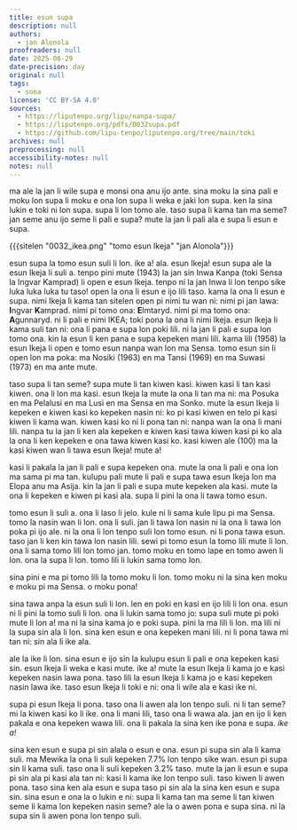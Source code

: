 ```yaml
---
title: esun supa
description: null
authors:
  - jan Alonola
proofreaders: null
date: 2025-06-29
date-precision: day
original: null
tags:
  - sona
license: 'CC BY-SA 4.0'
sources:
  - https://liputenpo.org/lipu/nanpa-supa/
  - https://liputenpo.org/pdfs/0032supa.pdf
  - https://github.com/lipu-tenpo/liputenpo.org/tree/main/toki
archives: null
preprocessing: null
accessibility-notes: null
notes: null
---
```


ma ale la jan li wile supa e monsi ona anu ijo ante. sina moku la sina pali e moku lon supa li moku e ona lon supa li weka e jaki lon supa. ken la sina lukin e toki ni lon supa. supa li lon tomo ale. taso supa li kama tan ma seme? jan seme anu ijo seme li pali e supa? mute la jan li pali ala e supa li esun e supa.

{{{sitelen "0032_ikea.png" "tomo esun Ikeja" "jan Alonola"}}}

esun supa la tomo esun suli li lon. ike a! ala. esun Ikeja! esun supa ale la esun Ikeja li suli a. tenpo pini mute (1943) la jan sin Inwa Kanpa (toki Sensa la Ingvar Kamprad) li open e esun Ikeja. tenpo ni la jan Inwa li lon tenpo sike luka luka luka tu taso! open la ona li esun e ijo lili taso. kama la ona li esun e supa. nimi Ikeja li kama tan sitelen open pi nimi tu wan ni: nimi pi jan lawa: **I**ngvar **K**amprad. nimi pi tomo ona: **E**lmtaryd. nimi pi ma tomo ona: **A**gunnaryd. ni li pali e nimi IKEA; toki pona la ona li nimi Ikeja. esun Ikeja li kama suli tan ni: ona li pana e supa lon poki lili. ni la jan li pali e supa lon tomo ona. kin la esun li ken pana e supa kepeken mani lili. kama lili (1958) la esun Ikeja li open e tomo esun nanpa wan lon ma Sensa. tomo esun sin li open lon ma poka: ma Nosiki (1963) en ma Tansi (1969) en ma Suwasi (1973) en ma ante mute.

taso supa li tan seme? supa mute li tan kiwen kasi. kiwen kasi li tan kasi kiwen. ona li lon ma kasi. esun Ikeja la mute la ona li tan ma ni: ma Posuka en ma Pelalusi en ma Lusi en ma Sensa en ma Sonko. mute la esun Ikeja li kepeken e kiwen kasi ko kepeken nasin ni: ko pi kasi kiwen en telo pi kasi kiwen li kama wan. kiwen kasi ko ni li pona tan ni: nanpa wan la ona li mani lili. nanpa tu la jan li ken ala kepeken e kiwen kasi tawa kiwen kasi pi ko ala la ona li ken kepeken e ona tawa kiwen kasi ko. kasi kiwen ale (100) ma la kasi kiwen wan li tawa esun Ikeja! mute a!

kasi li pakala la jan li pali e supa kepeken ona. mute la ona li pali e ona lon ma sama pi ma tan. kulupu pali mute li pali e supa tawa esun Ikeja lon ma Elopa anu ma Asija. kin la jan li pali e supa mute kepeken ala kasi. mute la ona li kepeken e kiwen pi kasi ala. supa li pini la ona li tawa tomo esun.

tomo esun li suli a. ona li laso li jelo. kule ni li sama kule lipu pi ma Sensa. tomo la nasin wan li lon. ona li suli. jan li tawa lon nasin ni la ona li tawa lon poka pi ijo ale. ni la ona li lon tenpo suli lon tomo esun. ni li pona tawa esun. taso jan li ken kin tawa lon nasin lili. sewi pi tomo esun la tomo lili mute li lon. ona li sama tomo lili lon tomo jan. tomo moku en tomo lape en tomo awen li lon. ona la supa li lon. tomo lili li lukin sama tomo lon. 

sina pini e ma pi tomo lili la tomo moku li lon. tomo moku ni la sina ken moku e moku pi ma Sensa. o moku pona!

sina tawa anpa la esun suli li lon. len en poki en kasi en ijo lili li lon ona. esun ni li pini la tomo suli li lon. ona li lukin sama tomo jo: supa suli mute pi poki mute li lon a! ma ni la sina kama jo e poki supa. pini la ma lili li lon. ma lili ni la supa sin ala li lon. sina ken esun e ona kepeken mani lili. ni li pona tawa mi tan ni: sin ala li ike ala.

ale la ike li lon. sina esun e ijo sin la kulupu esun li pali e ona kepeken kasi sin. esun Ikeja li weka e kasi mute. ike a! mute la esun Ikeja li kama jo e kasi kepeken nasin lawa pona. taso lili la esun Ikeja li kama jo e kasi kepeken nasin lawa ike. taso esun Ikeja li toki e ni: ona li wile ala e kasi ike ni. 

supa pi esun Ikeja li pona. taso ona li awen ala lon tenpo suli. ni li tan seme? mi la kiwen kasi ko li ike. ona li mani lili, taso ona li wawa ala. jan en ijo li ken pakala e ona kepeken wawa lili. ona li pakala la sina ken ike pona e supa. *ike a!*

sina ken esun e supa pi sin alala o esun e ona. esun pi supa sin ala li kama suli. ma Mewika la ona li suli kepeken 7.7% lon tenpo sike wan. esun pi supa sin li kama suli. taso ona li suli kepeken 3.2% taso. mute la jan li esun e supa pi sin ala pi kasi ala tan ni: kasi li kama ike lon tenpo suli. taso kiwen li awen pona. taso sina ken ala esun e supa taso pi sin ala la sina ken esun e supa sin. sina esun e ona la o lukin e ni: supa li kama tan ma seme li tan kiwen seme li kama lon kepeken nasin seme? ale la o awen pona e supa sina. ni la supa sin li awen pona lon tenpo suli.
